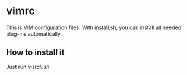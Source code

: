 # vimrc

This is VIM configuration files.
With install.sh, you can install all needed plug-ins automatically.

## How to install it

Just run *install.sh*


